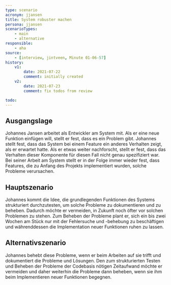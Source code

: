 ```yaml
---
type: scenario
acronym: jjansen
title: System robuster machen
persona: jjansen
scenarioTypes:
    - main
    - alternative
responsible: 
    - aha
source: 
    - [interview, jintveen, Minute 01-06-57]
history:
    v1:
        date: 2021-07-22
        comment: initially created
    v2:
        date: 2021-07-23
        comment: fix todos from review

todo:
---
```


## Ausgangslage
Johannes Jansen arbeitet als Entwickler am System mit. Als er eine neue Funktion einfügen will, stellt er fest, dass es ein Problem gibt.
Johannes stellt fest, dass das System bei einem Feature ein anderes Verhalten zeigt, als er erwartet hatte.
Als er etwas weiter nachforscht, stellt er fest, dass das Verhalten dieser Komponente für diesen Fall nicht genau spezifiziert war.
Bei seiner Arbeit am System stellt er in der Folge immer wieder fest, dass Features, die zu Anfang des Projekts implementiert wurden, solche Probleme verursachen.

## Hauptszenario 
Johannes kommt die Idee, die grundlegenden Funktionen des Systems strukturiert durchzutesten, um solche Probleme zu
dokumentieren und zu beheben. Dadurch möchte er vermeiden, in Zukunft noch öfter vor solchen Problemen zu stehen. Zum
Beheben der Probleme plant er, sich ein bis zwei Wochen am Stück nur mit der Fehlersuche und -behebung zu beschäftigen
und währenddessen die Implementation neuer Funktionen ruhen zu lassen.

## Alternativszenario
Johannes behebt diese Probleme, wenn er beim Arbeiten auf sie trifft und dokumentiert die Probleme und Lösungen.
Den zum strukturierten Testen und Beheben der Probleme der Codebasis nötigen Zeitaufwand möchte er vermeiden und daher
weiterhin die Probleme dann beheben, wenn sie ihm beim Implementieren neuer Funktionen begegnen.